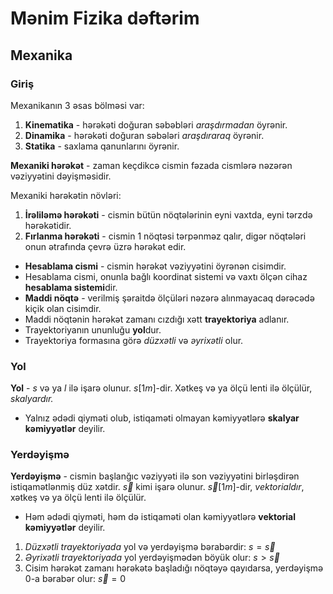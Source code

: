 # Mənim Fizika dəftərim

## Mexanika

### Giriş

Mexanikanın 3 əsas bölməsi var:

1. **Kinematika** - hərəkəti doğuran səbəbləri _araşdırmadan_ öyrənir.
2. **Dinamika** - hərəkəti doğuran səbələri _araşdıraraq_ öyrənir.
3. **Statika** - saxlama qanunlarını öyrənir.

**Mexaniki hərəkət** - zaman keçdikcə cismin fəzada cismlərə nəzərən vəziyyətini dəyişməsidir.

Mexaniki hərəkətin növləri:

1. **İrəliləmə hərəkəti** - cismin bütün nöqtələrinin eyni vaxtda, eyni tərzdə hərəkətidir.
2. **Fırlanma hərəkəti** - cismin 1 nöqtəsi tərpənməz qalır, digər nöqtələri onun ətrafında çevrə üzrə hərəkət edir.

- **Hesablama cismi** - cismin hərəkət vəziyyətini öyrənən cisimdir.
- Hesablama cismi, onunla bağlı koordinat sistemi və vaxtı ölçən cihaz **hesablama sistemi**dir.
- **Maddi nöqtə** - verilmiş şəraitdə ölçüləri nəzərə alınmayacaq dərəcədə kiçik olan cisimdir.
- Maddi nöqtənin hərəkət zamanı cızdığı xətt **trayektoriya** adlanır.
- Trayektoriyanın ununluğu **yol**dur.
- Trayektoriya formasına görə *düzxətli* və *əyrixətli* olur.

### Yol

**Yol** - $s$ və ya $l$ ilə işarə olunur. $s [ 1m ]$-dir. Xətkeş və ya ölçü lenti ilə ölçülür, *skalyardır.*

- Yalnız ədədi qiyməti olub, istiqaməti olmayan kəmiyyətlərə **skalyar kəmiyyətlər** deyilir.

### Yerdəyişmə

**Yerdəyişmə** - cismin başlanğıc vəziyyəti ilə son vəziyyətini birləşdirən istiqamətlənmiş düz xətdir. $\vec s$ kimi işarə olunur. $\vec s [1m]$-dir, *vektorialdır*, xətkeş və ya ölçü lenti ilə ölçülür.

- Həm ədədi qiyməti, həm də istiqaməti olan kəmiyyətlərə **vektorial kəmiyyətlər** deyilir.

1. *Düzxətli trayektoriyada* yol və yerdəyişmə bərabərdir: $s = \vec s$
2. *Əyrixətli trayektoriyada* yol yerdəyişmədən böyük olur: $s > \vec s$
3. Cisim hərəkət zamanı hərəkətə başladığı nöqtəyə qayıdarsa, yerdəyişmə $0$-a bərabər olur: $\vec s = 0$
